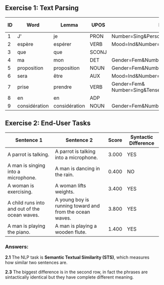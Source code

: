 ## Exercise 1: Text Parsing

| ID | Word           | Lemma         | UPOS  | Features                                            | Dep. link | Dep. label  |
|----|----------------|---------------|-------|-----------------------------------------------------|-----------|-------------|
| 1  | J'             | je            | PRON  | Number=Sing&Person=1&PronType=Prs                   | 2         | nsubj       |
| 2  | espère         | espérer       | VERB  | Mood=Ind&Number=Sing&Person=1&Tense=Pres            | 0         | root        |
| 3  | que            | que           | SCONJ |                                                     | 7         | mark        |
| 4  | ma             | mon           | DET   | Gender=Fem&Number=Sing&PronType=Prs                 | 5         | det         |
| 5  | proposition    | proposition   | NOUN  | Gender=Fem&Number=Sing                              | 7         | nsubj       |
| 6  | sera           | être          | AUX   | Mood=Ind&Number=Sing&Person=3&Tense=Fut             | 7         | aux         |
| 7  | prise          | prendre       | VERB  | Gender=Fem& Number=Sing&Tense=Past&VerbForm=Part    | 2         | ccomp       |
| 8  | en             | en            | ADP   |                                                     | 9         | case        |
| 9  | considération  | considération | NOUN  | Gender=Fem&Number=Sing                              | 7         | obl         |


## Exercise 2: End-User Tasks

| Sentence 1                                    | Sentence 2                                              | Score | Syntactic Difference |
|-----------------------------------------------|---------------------------------------------------------|-------|----------------------|
| A parrot is talking.                          | A parrot is talking into a microphone.                  | 3.000 | YES                  |
| A man is singing into a microphone.           | A man is dancing in the rain.                           | 0.400 | NO                   |
| A woman is exercising.                        | A woman lifts weights.                                  | 3.400 | YES                  |
| A child runs into and out of the ocean waves. | A young boy is running toward and from the ocean waves. | 3.800 | YES                  |
| A man is playing the piano.                   | A man is playing a wooden flute.                        | 1.400 | YES                  |

### Answers:

**2.1** The NLP task is **Semantic Textual Similarity (STS)**, which measures how similar two sentences are.

**2.3** The biggest difference is in the second row, in fact the phrases are sintactically identical but they have complete different meaning.
